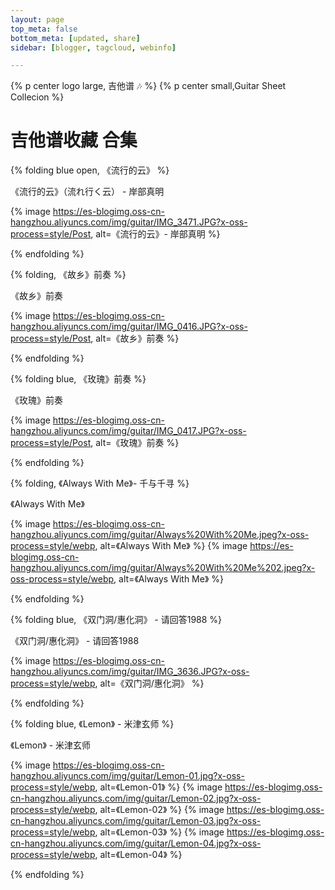 ```yaml
---
layout: page
top_meta: false
bottom_meta: [updated, share]
sidebar: [blogger, tagcloud, webinfo]

---
```


{% p center logo large, 吉他谱 🎶 %}
{% p center small,Guitar Sheet Collecion %}

# 吉他谱收藏 合集


{% folding blue open, 《流行的云》 %}

《流行的云》（流れ行く云） - 岸部真明

{% image https://es-blogimg.oss-cn-hangzhou.aliyuncs.com/img/guitar/IMG_3471.JPG?x-oss-process=style/Post, alt=《流行的云》- 岸部真明 %}


{% endfolding %}

{% folding, 《故乡》前奏 %}

《故乡》前奏

{% image https://es-blogimg.oss-cn-hangzhou.aliyuncs.com/img/guitar/IMG_0416.JPG?x-oss-process=style/Post, alt=《故乡》前奏 %}

{% endfolding %}

{% folding blue, 《玫瑰》前奏 %}

《玫瑰》前奏

{% image https://es-blogimg.oss-cn-hangzhou.aliyuncs.com/img/guitar/IMG_0417.JPG?x-oss-process=style/Post, alt=《玫瑰》前奏 %}

{% endfolding %}

{% folding, 《Always With Me》- 千与千寻 %}

《Always With Me》

{% image https://es-blogimg.oss-cn-hangzhou.aliyuncs.com/img/guitar/Always%20With%20Me.jpeg?x-oss-process=style/webp, alt=《Always With Me》 %}
{% image https://es-blogimg.oss-cn-hangzhou.aliyuncs.com/img/guitar/Always%20With%20Me%202.jpeg?x-oss-process=style/webp, alt=《Always With Me》 %}

{% endfolding %}

{% folding blue, 《双门洞/惠化洞》 - 请回答1988 %}

《双门洞/惠化洞》 - 请回答1988

{% image https://es-blogimg.oss-cn-hangzhou.aliyuncs.com/img/guitar/IMG_3636.JPG?x-oss-process=style/webp, alt=《双门洞/惠化洞》 %}

{% endfolding %}

{% folding blue, 《Lemon》 - 米津玄师 %}

《Lemon》 - 米津玄师

{% image https://es-blogimg.oss-cn-hangzhou.aliyuncs.com/img/guitar/Lemon-01.jpg?x-oss-process=style/webp, alt=《Lemon-01》 %}
{% image https://es-blogimg.oss-cn-hangzhou.aliyuncs.com/img/guitar/Lemon-02.jpg?x-oss-process=style/webp, alt=《Lemon-02》 %}
{% image https://es-blogimg.oss-cn-hangzhou.aliyuncs.com/img/guitar/Lemon-03.jpg?x-oss-process=style/webp, alt=《Lemon-03》 %}
{% image https://es-blogimg.oss-cn-hangzhou.aliyuncs.com/img/guitar/Lemon-04.jpg?x-oss-process=style/webp, alt=《Lemon-04》 %}

{% endfolding %}